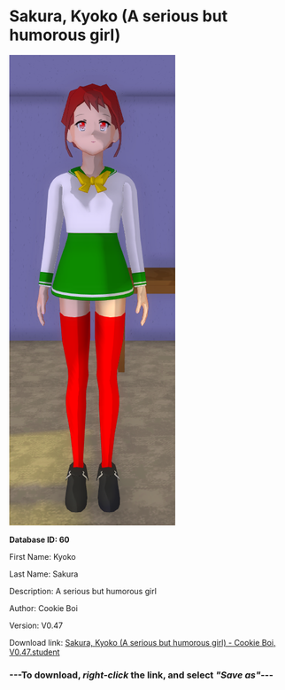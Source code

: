 # Sakura, Kyoko (A serious but humorous girl)

<img src="https://raw.githubusercontent.com/Arbiter1223/Daigaku-Gurashi-Custom-Students/master/Students/Files/Sakura%2C%20Kyoko%20(A%20serious%20but%20humorous%20girl).png" title="Sakura, Kyoko (A serious but humorous girl) - Cookie Boi, V0.47">

**Database ID: 60**

First Name: Kyoko

Last Name: Sakura

Description: A serious but humorous girl

Author: Cookie Boi

Version: V0.47

Download link: <a href="https://raw.githubusercontent.com/Arbiter1223/Daigaku-Gurashi-Custom-Students/master/Students/Files/Sakura%2C%20Kyoko%20(A%20serious%20but%20humorous%20girl)%20-%20Cookie%20Boi%2C%20V0.47.student">Sakura, Kyoko (A serious but humorous girl) - Cookie Boi, V0.47.student</a>

### ---**To download, _right-click_ the link, and select _"Save as"_**---

